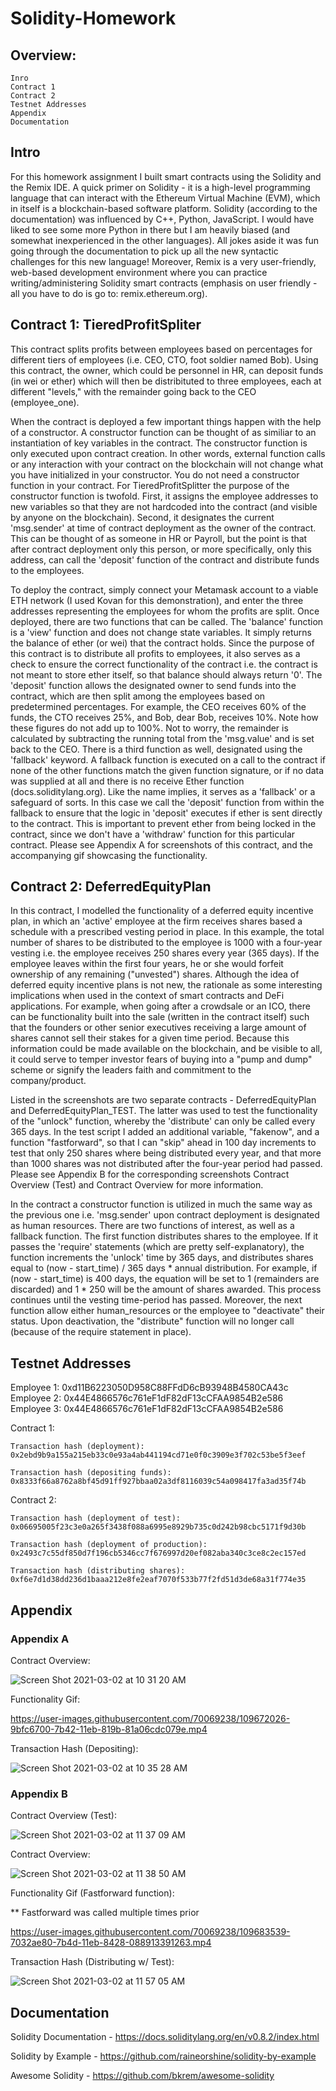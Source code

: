 # Solidity-Homework

## Overview:
    Inro
    Contract 1
    Contract 2
    Testnet Addresses
    Appendix
    Documentation

## Intro

For this homework assignment I built smart contracts using the Solidity and the Remix IDE. A quick primer on Solidity - it is a high-level programming language that can interact with the Ethereum Virtual Machine (EVM), which in itself is a blockchain-based software platform. Solidity (according to the documentation) was influenced by C++, Python, JavaScript. I would have liked to see some more Python in there but I am heavily biased (and somewhat inexperienced in the other languages). All jokes aside it was fun going through the documentation to pick up all the new syntactic challenges for this new language! Moreover, Remix is a very user-friendly, web-based development environment where you can practice writing/administering Solidity smart contracts (emphasis on user friendly - all you have to do is go to: remix.ethereum.org). 

## Contract 1: TieredProfitSpliter

This contract splits profits between employees based on percentages for different tiers of employees (i.e. CEO, CTO, foot soldier named Bob). Using this contract, the owner, which could be personnel in HR, can deposit funds (in wei or ether) which will then be distribituted to three employees, each at different "levels," with the remainder going back to the CEO (employee_one). 

When the contract is deployed a few important things happen with the help of a constructor. A constructor function can be thought of as similiar to an instantiation of key variables in the contract. The constructor function is only executed upon contract creation. In other words, external function calls or any interaction with your contract on the blockchain will not change what you have initialized in your constructor. You do not need a constructor function in your contract. For TieredProfitSplitter the purpose of the constructor function is twofold. First, it assigns the employee addresses to new variables so that they are not hardcoded into the contract (and visible by anyone on the blockchain). Second, it designates the current 'msg.sender' at time of contract deployment as the owner of the contract. This can be thought of as someone in HR or Payroll, but the point is that after contract deployment only this person, or more specifically, only this address, can call the 'deposit' function of the contract and distribute funds to the employees. 

To deploy the contract, simply connect your Metamask account to a viable ETH network (I used Kovan for this demonstration), and enter the three addresses representing the employees for whom the profits are split. Once deployed, there are two functions that can be called. The 'balance' function is a 'view' function and does not change state variables. It simply returns the balance of ether (or wei) that the contract holds. Since the purpose of this contract is to distribute all profits to employees, it also serves as a check to ensure the correct functionality of the contract i.e. the contract is not meant to store ether itself, so that balance should always return '0'. The 'deposit' function allows the designated owner to send funds into the contract, which are then split among the employees based on predetermined percentages. For example, the CEO receives 60% of the funds, the CTO receives 25%, and Bob, dear Bob, receives 10%. Note how these figures do not add up to 100%. Not to worry, the remainder is calculated by subtracting the running total from the 'msg.value' and is set back to the CEO. There is a third function as well, designated using the 'fallback' keyword. A fallback function is executed on a call to the contract if none of the other functions match the given function signature, or if no data was supplied at all and there is no receive Ether function (docs.soliditylang.org). Like the name implies, it serves as a 'fallback' or a safeguard of sorts. In this case we call the 'deposit' function from within the fallback to ensure that the logic in 'deposit' executes if ether is sent directly to the contract. This is important to prevent ether from being locked in the contract, since we don't have a 'withdraw' function for this particular contract. Please see Appendix A for screenshots of this contract, and the accompanying gif showcasing the functionality. 

## Contract 2: DeferredEquityPlan

In this contract, I modelled the functionality of a deferred equity incentive plan, in which an 'active' employee at the firm receives shares based a schedule with a prescribed vesting period in place. In this example, the total number of shares to be distributed to the employee is 1000 with a four-year vesting i.e. the employee receives 250 shares every year (365 days). If the employee leaves within the first four years, he or she would forfeit ownership of any remaining ("unvested") shares. Although the idea of deferred equity incentive plans is not new, the rationale as some interesting implications when used in the context of smart contracts and DeFi applications. For example, when going after a crowdsale or an ICO, there can be functionality built into the sale (written in the contract itself) such that the founders or other senior executives receiving a large amount of shares cannot sell their stakes for a given time period. Because this information could be made available on the blockchain, and be visible to all, it could serve to temper investor fears of buying into a "pump and dump" scheme or signify the leaders faith and commitment to the company/product. 

Listed in the screenshots are two separate contracts - DeferredEquityPlan and DeferredEquityPlan_TEST. The latter was used to test the functionality of the "unlock" function, whereby the 'distribute' can only be called every 365 days. In the test script I added an additional variable, "fakenow", and a function "fastforward", so that I can "skip" ahead in 100 day increments to test that only 250 shares where being distributed every year, and that more than 1000 shares was not distributed after the four-year period had passed. Please see Appendix B for the corresponding screenshots Contract Overview (Test) and Contract Overview for more information.

In the contract a constructor function is utilized in much the same way as the previous one i.e. 'msg.sender' upon contract deployment is designated as human resources. There are two functions of interest, as well as a fallback function. The first function distributes shares to the employee. If it passes the 'require' statements (which are pretty self-explanatory), the function increments the 'unlock' time by 365 days, and distributes shares equal to (now - start_time) / 365 days * annual distribution. For example, if (now - start_time) is 400 days, the equation will be set to 1 (remainders are discarded) and 1 * 250 will be the amount of shares awarded. This process continues until the vesting time-period has passed. Moreover, the next function allow either human_resources or the employee to "deactivate" their status. Upon deactivation, the "distribute" function will no longer call (because of the require statement in place). 




## Testnet Addresses

Employee 1: 0xd11B6223050D958C88FFdD6cB93948B4580CA43c
Employee 2: 0x44E4866576c761eF1dF82dF13cCFAA9854B2e586
Employee 3: 0x44E4866576c761eF1dF82dF13cCFAA9854B2e586

Contract 1:

    Transaction hash (deployment): 0x2ebd9b9a155a215eb33c0e93a4ab441194cd71e0f0c3909e3f702c53be5f3eef

    Transaction hash (depositing funds):
    0x8333f66a8762a8bf45d91ff927bbaa02a3df8116039c54a098417fa3ad35f74b

Contract 2:
    
    Transaction hash (deployment of test):
    0x06695005f23c3e0a265f3438f088a6995e8929b735c0d242b98cbc5171f9d30b

    Transaction hash (deployment of production): 0x2493c7c55df850d7f196cb5346cc7f676997d20ef082aba340c3ce8c2ec157ed
    
    Transaction hash (distributing shares):
    0xf6e7d1d38dd236d1baaa212e8fe2eaf7070f533b77f2fd51d3de68a31f774e35


## Appendix

### Appendix A

Contract Overview:

![Screen Shot 2021-03-02 at 10 31 20 AM](https://user-images.githubusercontent.com/70069238/109671845-6fe0e600-7b42-11eb-8300-6714860d288b.png)

Functionality Gif:

https://user-images.githubusercontent.com/70069238/109672026-9bfc6700-7b42-11eb-819b-81a06cdc079e.mp4

Transaction Hash (Depositing):

![Screen Shot 2021-03-02 at 10 35 28 AM](https://user-images.githubusercontent.com/70069238/109672653-39579b00-7b43-11eb-9762-7632f8af9a30.png)

### Appendix B

Contract Overview (Test):

![Screen Shot 2021-03-02 at 11 37 09 AM](https://user-images.githubusercontent.com/70069238/109681600-a0794d80-7b4b-11eb-8e72-2f40a5ab301d.png)

Contract Overview:

![Screen Shot 2021-03-02 at 11 38 50 AM](https://user-images.githubusercontent.com/70069238/109681814-d9192700-7b4b-11eb-9e8d-cb11ce684c60.png)

Functionality Gif (Fastforward function):

** Fastforward was called multiple times prior

https://user-images.githubusercontent.com/70069238/109683539-7032ae80-7b4d-11eb-8428-088913391263.mp4

Transaction Hash (Distributing w/ Test):

![Screen Shot 2021-03-02 at 11 57 05 AM](https://user-images.githubusercontent.com/70069238/109684569-62c9f400-7b4e-11eb-80e1-66221887add2.png)

## Documentation

Solidity Documentation - https://docs.soliditylang.org/en/v0.8.2/index.html

Solidity by Example - https://github.com/raineorshine/solidity-by-example

Awesome Solidity - https://github.com/bkrem/awesome-solidity











